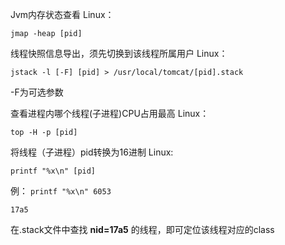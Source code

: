 Jvm内存状态查看
Linux：

`jmap -heap [pid]`


线程快照信息导出，须先切换到该线程所属用户
Linux：

`jstack -l [-F] [pid] > /usr/local/tomcat/[pid].stack`

-F为可选参数


查看进程内哪个线程(子进程)CPU占用最高
Linux：

`top -H -p [pid]`


将线程（子进程）pid转换为16进制
Linux:

`printf "%x\n" [pid]`

例：
`printf "%x\n" 6053`

`17a5`


在.stack文件中查找 **nid=17a5** 的线程，即可定位该线程对应的class
